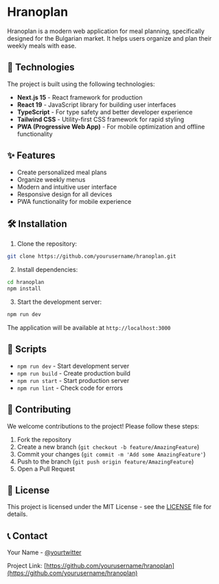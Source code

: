 # Hranoplan

Hranoplan is a modern web application for meal planning, specifically designed for the Bulgarian market. It helps users organize and plan their weekly meals with ease.

## 🚀 Technologies

The project is built using the following technologies:

- **Next.js 15** - React framework for production
- **React 19** - JavaScript library for building user interfaces
- **TypeScript** - For type safety and better developer experience
- **Tailwind CSS** - Utility-first CSS framework for rapid styling
- **PWA (Progressive Web App)** - For mobile optimization and offline functionality

## ✨ Features

- Create personalized meal plans
- Organize weekly menus
- Modern and intuitive user interface
- Responsive design for all devices
- PWA functionality for mobile experience

## 🛠️ Installation

1. Clone the repository:
```bash
git clone https://github.com/yourusername/hranoplan.git
```

2. Install dependencies:
```bash
cd hranoplan
npm install
```

3. Start the development server:
```bash
npm run dev
```

The application will be available at `http://localhost:3000`

## 📝 Scripts

- `npm run dev` - Start development server
- `npm run build` - Create production build
- `npm run start` - Start production server
- `npm run lint` - Check code for errors

## 🤝 Contributing

We welcome contributions to the project! Please follow these steps:

1. Fork the repository
2. Create a new branch (`git checkout -b feature/AmazingFeature`)
3. Commit your changes (`git commit -m 'Add some AmazingFeature'`)
4. Push to the branch (`git push origin feature/AmazingFeature`)
5. Open a Pull Request

## 📄 License

This project is licensed under the MIT License - see the [LICENSE](LICENSE) file for details.

## 📞 Contact

Your Name - [@yourtwitter](https://twitter.com/yourtwitter)

Project Link: [https://github.com/yourusername/hranoplan](https://github.com/yourusername/hranoplan)
